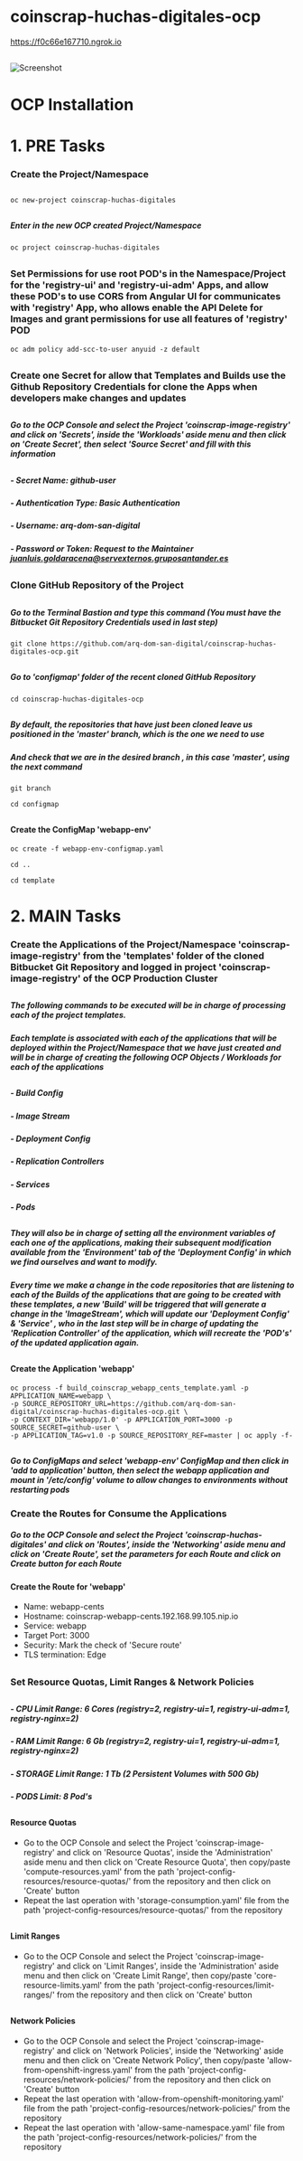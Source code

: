 # coinscrap-huchas-digitales-ocp

https://f0c66e167710.ngrok.io

##

![Screenshot](README.png)

##

# OCP Installation

# 1. PRE Tasks

### Create the Project/Namespace

##

```
oc new-project coinscrap-huchas-digitales
```

##

##### Enter in the new OCP created Project/Namespace
```
oc project coinscrap-huchas-digitales
```

##

### Set Permissions for use root POD's in the Namespace/Project for the 'registry-ui' and 'registry-ui-adm' Apps, and allow these POD's to use CORS from Angular UI for communicates with 'registry' App, who allows enable the API Delete for Images and grant permissions for use all features of 'registry' POD
```
oc adm policy add-scc-to-user anyuid -z default 
```

##

### Create one Secret for allow that Templates and Builds use the Github Repository Credentials for clone the Apps when developers make changes and updates

##

##### Go to the OCP Console and select the Project 'coinscrap-image-registry' and click on 'Secrets', inside the 'Workloads' aside menu and then click on 'Create Secret', then select 'Source Secret' and fill with this information

##

##### - Secret Name: github-user
##### - Authentication Type: Basic Authentication
##### - Username: arq-dom-san-digital
##### - Password or Token: Request to the Maintainer juanluis.goldaracena@servexternos.gruposantander.es

##

### Clone GitHub Repository of the Project

##

##### Go to the Terminal Bastion and type this command (You must have the Bitbucket Git Repository Credentials used in last step)
```
git clone https://github.com/arq-dom-san-digital/coinscrap-huchas-digitales-ocp.git
```

##

##### Go to 'configmap' folder of the recent cloned GitHub Repository
```
cd coinscrap-huchas-digitales-ocp
```

##

##### By default, the repositories that have just been cloned leave us positioned in the 'master' branch, which is the one we need to use

##### And check that we are in the desired branch , in this case 'master', using the next command
```
git branch
```
```
cd configmap
```
##

#### Create the ConfigMap 'webapp-env'
```
oc create -f webapp-env-configmap.yaml
```
```
cd ..
```
```
cd template
```

# 2. MAIN Tasks

### Create the Applications of the Project/Namespace 'coinscrap-image-registry' from the 'templates' folder of the cloned Bitbucket Git Repository and logged in project 'coinscrap-image-registry' of the OCP Production Cluster

##

##### The following commands to be executed will be in charge of processing each of the project templates.

##### Each template is associated with each of the applications that will be deployed within the Project/Namespace that we have just created and will be in charge of creating the following OCP Objects / Workloads for each of the applications

##

##### - Build Config

##### - Image Stream

##### - Deployment Config

##### - Replication Controllers

##### - Services

##### - Pods

##

##### They will also be in charge of setting all the environment variables of each one of the applications, making their subsequent modification available from the 'Environment' tab of the 'Deployment Config' in which we find ourselves and want to modify.

##### Every time we make a change in the code repositories that are listening to each of the Builds of the applications that are going to be created with these templates, a new 'Build' will be triggered that will generate a change in the 'ImageStream', which will update our 'Deployment Config' & 'Service' , who in the last step will be in charge of updating the 'Replication Controller' of the application, which will recreate the 'POD's' of the updated application again.

##

#### Create the Application 'webapp'
```
oc process -f build_coinscrap_webapp_cents_template.yaml -p APPLICATION_NAME=webapp \
-p SOURCE_REPOSITORY_URL=https://github.com/arq-dom-san-digital/coinscrap-huchas-digitales-ocp.git \
-p CONTEXT_DIR='webapp/1.0' -p APPLICATION_PORT=3000 -p SOURCE_SECRET=github-user \
-p APPLICATION_TAG=v1.0 -p SOURCE_REPOSITORY_REF=master | oc apply -f-
```

##

##### Go to ConfigMaps and select 'webapp-env' ConfigMap and then click in 'add to application' button, then select the webapp application and mount in '/etc/config' volume to allow changes to environments without restarting pods

### Create the Routes for Consume the Applications

##### Go to the OCP Console and select the Project 'coinscrap-huchas-digitales' and click on 'Routes', inside the 'Networking' aside menu and click on 'Create Route', set the parameters for each Route and click on Create button for each Route

#### Create the Route for 'webapp'
- Name: webapp-cents
- Hostname: coinscrap-webapp-cents.192.168.99.105.nip.io
- Service: webapp
- Target Port: 3000
- Security: Mark the check of 'Secure route'
- TLS termination: Edge


##

### Set Resource Quotas, Limit Ranges & Network Policies

##

##### - CPU Limit Range: 6 Cores (registry=2, registry-ui=1, registry-ui-adm=1, registry-nginx=2)
##### - RAM Limit Range: 6 Gb (registry=2, registry-ui=1, registry-ui-adm=1, registry-nginx=2)
##### - STORAGE Limit Range: 1 Tb (2 Persistent Volumes with 500 Gb)
##### - PODS Limit: 8 Pod's

##

#### Resource Quotas
- Go to the OCP Console and select the Project 'coinscrap-image-registry' and click on 'Resource Quotas', inside the 'Administration' aside menu and then click on 'Create Resource Quota', then copy/paste 'compute-resources.yaml' from the path 'project-config-resources/resource-quotas/' from the repository and then click on 'Create' button
- Repeat the last operation with 'storage-consumption.yaml' file from the path 'project-config-resources/resource-quotas/' from the repository

##

#### Limit Ranges
- Go to the OCP Console and select the Project 'coinscrap-image-registry' and click on 'Limit Ranges', inside the 'Administration' aside menu and then click on 'Create Limit Range', then copy/paste 'core-resource-limits.yaml' from the path 'project-config-resources/limit-ranges/' from the repository and then click on 'Create' button

##

#### Network Policies
- Go to the OCP Console and select the Project 'coinscrap-image-registry' and click on 'Network Policies', inside the 'Networking' aside menu and then click on 'Create Network Policy', then copy/paste 'allow-from-openshift-ingress.yaml' from the path 'project-config-resources/network-policies/' from the repository and then click on 'Create' button
- Repeat the last operation with 'allow-from-openshift-monitoring.yaml' file from the path 'project-config-resources/network-policies/' from the repository
- Repeat the last operation with 'allow-same-namespace.yaml' file from the path 'project-config-resources/network-policies/' from the repository

##


